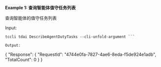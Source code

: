 **Example 1: 查询智能体值守任务列表**

查询智能体的值守任务列表

Input: 

```
tccli tdai DescribeAgentDutyTasks --cli-unfold-argument ```

Output: 
```
{
    "Response": {
        "RequestId": "4744e0fa-7827-4ae6-8eda-f5de924e1adb",
        "TotalCount": 0
    }
}
```


